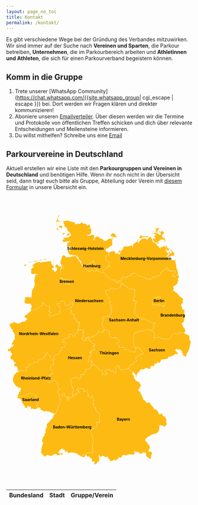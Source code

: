 ```yaml
---
layout: page_no_toc
title: Kontakt
permalink: /kontakt/
---
```


Es gibt verschiedene Wege bei der Gründung des Verbandes mitzuwirken. Wir sind immer auf der Suche nach **Vereinen und Sparten**, die Parkour betreiben, **Unternehmen**, die im Parkourbereich arbeiten und **Athletinnen und Athleten**, die sich für einen Parkourverband begeistern können.

## Komm in die Gruppe

1. Trete unserer [WhatsApp Community](https://chat.whatsapp.com/{{site.whatsapp_group| cgi_escape | escape }}) bei. Dort werden wir Fragen klären und direkter kommunizieren!
2. Aboniere unseren [Emailverteiler](https://newsletter.8bj.de/subscription/form). Über diesen werden wir die Termine und Protokolle von öffentlichen Treffen schicken und dich über relevante Entscheidungen und Meilensteine informieren.
3. Du willst mithelfen? Schreibe uns eine [Email](https://parkour-deutschland.de/about/#möchtest-du-auch-zu-unserem-team-gehören)

## Parkourvereine in Deutschland

Aktuell erstellen wir eine Liste mit den **Parkourgruppen und Vereinen in Deutschland** und benötigen Hilfe. Wenn ihr noch nicht in der Übersicht seid, dann tragt euch bitte als Gruppe, Abteilung oder Verein mit [diesem Formular](https://share.parkour-deutschland.de/apps/forms/s/GPbm9GsgnAfAtXFgRFSmXJ36) in unsere Übersicht ein.

<style>
  svg {
    max-width: 100%;
    height: auto;
  }
  #features path {
    fill: #FDBA12;
    cursor: pointer;
    transition: fill 0.3s;
  }
  #features path:hover {
    fill: #00B8B0;
  }
  .info-box {
    display: none;
    position: absolute;
    background: white;
    color: black;
    padding: 10px;
    border: 1px solid #ccc;
    border-radius: 5px;
  }
  #label_points text {
    font-weight: bold;
    text-anchor: middle;
    dominant-baseline: middle;
    pointer-events: none;
  }
</style>

<div style="display:flex; justify-content: center; padding-bottom:50px;padding-top:50px">
<svg fill="#fdba12" height="700" stroke="#fff" stroke-linecap="round" stroke-linejoin="round" stroke-width=".5" viewbox="160 100 680 800" width="520" xmlns="http://www.w3.org/2000/svg">
 <g id="features">
  <path d="m621 618v-1l-2-1h-2l-3-2h-1v-4l-2-1-1-2v-1h-3l-1-1h1v-1h1l1-1v-1l1-1v-2l-1-1h-1v-1h1v-1l4-4v-1h2l1 1v1h2v-1l2-3h2v1h1l1-1h1v-1l1-1v-2l1-2v-1h6l3-3 1-3h-3v-1l-1-1v-1l1-1-1-1h-2v-1l1-1v-1h2v-1l1-1v-1h-2v-2l5-2h1l1-2h5l1-2 2-2 2-1h1v-1h7v1l3-3v-1l-1-3-2-3-2-1h-1l-2-2-1-2-2-3-1-4-11-3h-8v-1l-1-1v-2l-2-2v-3l-1-1h-1v-1l1-1v-6l-2-2v-5l1-2h1l1-1v-5h-1v-6l-1-1v-2l1-1h1v-2h1v-7l2-1v-1l1-1v-1h1v1h1l3 1v-1l4-1 5-1h1v-3l1-1 6 1h1l7-1v1h1l2-2v-1l2-2 3 1 2 1 1-1 4-3 1-1h2l2 2h1l1 1h1l1 2 1-1h3l1 2h2l2 3 1 1h1l1-1v1h1l1 1v3l2 2v1h1v4l-1 1v7l-1 1h-1v1h1v2l1-1h1l1-1h1l1 2h2l6-3h1l1-1h2l3 1 3 3h1l1 2 1 1 1-1h1l4 2h11l7-1h8l1-2 4-6 1-3v-1l1-1 2-4 1-1 3-2 5-1 6 2 2 1h3l10-5 3-1h3l2 1 3 2h3v1l2 2 5 1 1 1 2 1 3 1 2 1 3 3v11l1 2v1l1 2 2 2 1 2v4l-3 9v5l-1 1v4l-1 1-3 9-4 8-2 3-1 2v2l-1 3-1 1v1h-1l-1 1h-2l-2-1-3-2-1-1h-3v-3l2-3v-3h-1l-4 2-1-1v-1l1-2 1-1v-3l-3-3-2-1h-1v-1l-1-1h-4l-1 1h-3v-1l-1-1-3-1h-2l-2 2-1 4-1 1h1l2 1h2l-1 1v1l2 2 3 1 2 1-1 3-2 2-6-1-2 1h-1l-2 2v1l-9 4-1 1-2 1h-1l-3-1-1 1h-1l-1 1v1h-3l-1 1v4h-1l-2 1v1h-7l-2 1h-9l-3 1-2 1h-1l1 2v2l-2 2v2h-1l-1 2h-1l-2 2-2-1v-1l-1-2h-2v1h-1l-2 2-1 2v1h-3l-1-1h-1l-4 8v1l-2 1-3-1-2 1h-6v7h-1v2h-1l-1 1h-3l-7-4h-2v1h-4l-3 3v1h-1l-1 1-4-1h-5l-3 1-3 3v3h-1l-1 1-2 1h-1v1l-2 3v1h-1v1h-1l-1 1v2l-1 2-1 1v3l1 1v1l-1 1h-1l-1-1-1-3v-2h-1v-1l-1-1v-1l1-1-1-1h-3l-1-1v-3l-2-2h-4z" id="DESN" name="Sachsen" />
  <path d="m607 606h3v1l1 1 2 1v5h1l3 2h2l2 1v1l-1-1 1 2 1 1v3l-1 1-1 2 1 1 3 2 2 2 1 2v1l1 2-1 2v2l1 2 1 1h1l2 2v3l11 6 1 1 3 1 1 1v4l3 2h1v3l-1 2v2h-1v1l-1 2h-1l-1 1v4l-1 2-3 1-1 2v1l5 5 2 1 2 2v1l-1 2h1v2l2 1 1 1v1l1 3v3l2 2h2v3l1 3v2l1 2 1 1 4 2 1 1 3 5 1 2h1l4 1h2l-1-2h1l3 1h1l2 1 3 3v2l1 1 2 3h1l7 9 1 3 1 2 2 1h4l2 1h1l2 3 3 3 1 2v3l1 2 4 4 2 1v-1l1-1v-2h3l1 1 2 1 1 1h1v2l2 4 2 1h1l3 1h1l1 3 4 7 1 2-2 4v1l1 2h1l-1 1v2l1 3v2l-1 2v1l-1 3h-1v1h-3v2l-1 3v-1l-3-1-1-2-1-1h-2l-7-2h-3l-2 1-1 1v3l1 1v2l-1 2v7h-1v2l-2 4-7 6-2 1-10 2-8 3-1 1-3 2-3 3-4 1h-1l-1 1-1 2-1 1-3 2v1l-1 1h-1l-1 1v3l1 2v1l7 7v3l1 1 2 1 3 3 2 6 2 2-4 8-1 1v2l-1 1-1 2 1 1 4 1h1l2-1h1l4 4v6l-2 4v2l-1 2v4l1 1v1l-3 3h-1v-1h-4l-4-3-3-4h-1l-2-1-1-1-1-3 1-2 2-1-1-2-2-1-1-1v-2h-1l-4-1h-3l-2 1h-1l-3 3h-1l-1 1h-4l-3-3v-1l-1-2v-1h-1l-3 1h-1l-5-1-1 1h-2l-1 1v-1l-1-1v-1l1-1v-2h1-2v1l-2 1-1 1v1l2 2v5l-2 3h-1l-17-1-6 1-1 1v2h-1l-4-1h-6l-3-1h-2v1l-2 1-1 1v3l-3 3-4 1-1-1h-4l-3 4 2 2-1 1h-4l-2 1-1 1-1 2-1 1h-3v-3h-4l-4 3-2 1h-8l-1-1v-4l-4-4-3-1-1-1 3-2v-1l-2-1h-2l-3 1h-3l-1-1-10-4h-1l-4 4h-1l-3-1h-1v-1h-1v-2h1v-1l-1-1-2 1h-1v1l1 1v7h1v1l1 1v4l-3 6h-1l-1 1h-1v1l-2 3-1 2-2 1-3 2-1 1h-5l-1 1-1-1h1v-1l1-1h1v-2l1-4v-2l-1-1-3 1-1 1h-1l-1-1-1 1h-1l-1-1v-3l-1-1 2-1v-1l-1-2-3-5-1 1h-2v-1l-1-2-2-2v-1h-4l-2-1-1 1h-1l-2-1v-3l-2-2-1 1h-1l-2 2v2l-3 3h-5l-4-2 3-4 1-2h3v-1l1-1h1l2 1 4-2 6-6h2l4 2h2l1-1h1l4-2 2 2v1l1 1v-3h3l1-1v-1l-1-1v-7h-2v-1l-1-1v-2h2l1-1h1l-2-3v-2h-2v-1h1v-2l1-1v-4l-1-1v-1l-1-1v-1l1-1 3-6v-8l-2-4-3-14-1-4-2-4-2-3h-1v-1l4-6v-2l1-1v-1h3l2-2h1v2l1 1 7-5 1-1v-1h4v-2l1-2v-2l-1-1v-2h1v-2h-1v-1l-1-1h-1v-1h-1v-3l1-1v-1l1-1v1h1v1h3v2l1 1 4-4v-1h1v4h1l3-3-1-3-1-1-2-1v-7h1v-2l1-1h-1v-8l1-1v-3h-1v-1l-6-6v-2l-1-1h-1l-2-1h-1l-1-1h-1v-2l-1-1v-2h-2v-1h1l1-1v-4l-1-1h-2l-1-1-1-2h-1l-2-2 1-1-1-1v-3l-2-2v-1h1v1h2v-2l-1-1v-3h-1v-1l-1-1v-4l1-1h3l-3-5v-1l-2-1 1-1 1-2-1-2v-3h-2v-1l1-1h-1v-1h-1l-2 2h1v2l-3 3h-7v-8l-1-1v-2h-1l-2 2v1h-1v1h-1l-1-1h1l1-1v-3l1-1v-3l-3-3v-5l-3-3h-1l-3 3v1h-1v-1l-1-1v-2h-1v1h-1v2l-1 1h-1l-1-1h-1v-1l1-1v-4h1v-1h-1v-1l1-1v-1h-1l-1 1h-2l-2-1h-2l-4-1-1-1-6 2h-5l-1 1v3h1-1v2h1l2 1h1v3h1v-1l1-1v-1l2 1-1 5 1 1v1l-1 1h-1l-1-1-2 1h-3l-1 1h-1v3h-1v2l-1 1h-6l-4 1-2-2-1-2h-1v-1h1v-1h1v-1h1v-2l-1-3v-1h2v-1h1v-3l1-2v-1h-1l-1-1v-1l1-1v-3h-1v1h-1v-1h-1v-5h-1v2h-1v-2l-2-4-1-3v-9l2 1v-1l-1-1v-3l-1-3h-3l-1-1h1v-1h2v-4h1v-1h2l4-2h1l2 2v1h1l2-2v-2h1l2-1h5v1h1l1-1v1l3 1h1v1l1 1v1l1 1h3l4-2h1v-1l-1-2v-1l2-2v-1h-2v-1h-1l1-1v-6l1 1h1v-1h1v1h1v1l1-1h1v1h2l1-1h3v-1h-1v-2l1-1v-1h1l1-1h1l2-2h1v-4l-1-1 2-6 1-2h2l2 2h2l4-2 5-2 1-2 1-1 2-4v-1h1v-2l5-5v2h6v1h1v1l1 1v1l6 2 2 2v2l2 2v1l2 1v3h4v1l3 3v1h3l1-1 1 3h1l1 1v2l1 1v3h-1v1l1 1v3l1 1h5l2 2h1v-4l1-1h1v1h1l2-1h1l1 1h2v-3h-1v-1h-2v-2h-3l-2-2h-1v-1h-1v-4h1v-1h1l1 1 1-1 1-2 1-1 1 1h1l1-1h3v-1 1h1v1h1l2-1h1l2 4h1v1-1l1-1h2v1h1v1h1l1-1h2v-1h1l1 1h1l1 1v3l-1 1v1l4 3 1-1 1 1h3v-6l1-1v-5h-1v-9h-1v-2l2-1h2l1-1v-1l1-1h1v-1h5l2 2v1l-1 1-1 4h1v1l1 1h1v1l1-1 1 1v3h1v1h1l1 1h3v-1l1-1h1l2 1 9-2h1v-1h3v1h1l1 1v1h1v-1h2l1-1 2-1z" id="DEBY" name="Bayern" />
  <path d="m204 617h2l1-1h1v-1h-1l-2-4v-1h2v1l1 1h1v1l1 1v1-1h2l3-2v-1h4v-1h1v1h1l1 1v1h2v-1h1l1 1h1l1 1h1l4-1h2v-2h-1v-2l-1-1v-4h-2v-1h1v-3l1-1 3-1 1 1v1h1v1h2l1-1v-7h2l2-2v-1h1l1-1h2l4-3h4l1-1v-1l2 1h1l1-2h1l1-2h2v1l4 1h1l3-1 1-1 2-1v-7h1l1-1 3 1 9-3v-1h1l1 1v-1h1v-1l1-1 3-1 1-2v1h1v-3l-1-1 2-2h1l1-2 2 1 1-1v-1l-1-1v-2l-1-3 3-3h1l4 1v1l-1 1v3h1l2 1 4 4h2l1 1v6l1 1 3 4 1 3v1l1 1 2-1h1l2 1v3h-1v2l1 2 1 1v3h1v2l-2 3v1l-1 1h-2l-2-2h-2v1l-3 3v5l1 1h1v1h-1l-1 1v2l-1 1v1l-1 1h1l3 1v1h1l1 1v1l2 3v1l1 1h1v1l1 3v2l-2 1-3-1-1 1v2h1l-1 1v1l-1 1h-1v-1h-1v-1 1h-1l-2 1-2 2h-1v1l-1 2v2l1 1h1v4h-1l-1-1h-3l-1 1v3h-1l-1 1-3 2v1h1l5 5v1l1 2h3l4-1 6-4 9-3h3l1 1 8 9 1 4-1 4 1 1 1 3 1 1v1l1 1v1l1 3 1 1v2h2l1-1 1 1v1l-3 3-4 2-1 2v3l1 3 2 3 1 4-1 3 2 2 1 5 1 2v1h-1v1l1 1h2l1 1v1l-1 1v2l1 1v2l-3 6 2 1-1 2-6 6v1l-1 2-1 10-1 1-5 11-1 3-3 2-2 1-1-1-7-1-12-6h-5l-6-2h-1l-2 1-1 1-2-1h-2l-1 1h-1v-1h-1l-1-2-2-1-3-1-2-1-1-1-1-3-1-1 1-1-2-2h-3l-1-1h-4l-4-4v-2l-1-1v-1l1-1h2v-1l1-1v-3h1v-2l3-3v-1h-1v-1h1v-2h-1l-2-1h-4v-2l-3-3-1-2 4-4h1v-3h-1v-3l-1-2-1-1v-2l-1 1h-1l-2 1-1-1-3-2-1-2h-6l-5-3-1 1h-1l-1-1h-1l-6 4-11 5h-3l-4 2h-9l-9 1h-1v-5l1-1 1-2 2-2v-2h1v-2h-1v-1l1-1 4-3 1-1v-1h1l-1-1v-3h1v-6l-3-1h-4l-2-1-2-2h-1v-1h-1v1h-1l-1-1v-1l-2-2-2-1-1-1-4-8-1 2v-1l-1-3-2-2v-5l-1-1v-1l1-1h-1v-3l1-2v-1l1-1v-2h-1v-2h1v-1h2l1-1v-2l-2-2 1-1 2-1v-1l2-1 3-1 1-1v-2l1-1v-1l1-1h1l1 1h1l2-1 1-1z" id="DERP" name="Rheinland-Pfalz" />
  <path d="m202 707h1l9-1h9l4-2h3l11-5 6-4h1l1 1h1l1-1 5 3h6l1 2 3 2 1 1 2-1h1v-1h1v2l1 1 1 2v3h1v3h-1l-4 4 1 2 3 3v2h4l2 1 1 1-1 1v1h1v1l-1 1v1h-1l-1 1v2h-1v2l-1 1v1l-1 1h-1l-1 1v1l1 1v2l2 3 2 1h1l-1 1v1l-1 1v1h-3v1l-1 2h-1l-2-1h-7l-2-1-2-2h-1v2l-3 2-1-2-1-3v-4h-2l-4-2h-3l-3-1h-1v4l1 2-2 1h-1l-2-1h-5v-6h-1l-1 1v-2h-1v-3h-2v-3l-5-4-1-2v-2h1l1-1-5-5v-3l-1-1-7-3h-2l-1 1h-1v-1l-1-3 1-4z" id="DESL" name="Saarland" />
  <path d="m534 184v4l1 1 3 1-1 1h-3v-1h-1v-1l-2 2-4 3-1 1h-2v1l-1 1v3l1 1v6l-1 3v1h4v1h1v1l3 3h2l2 1h1l1 1v3l1 1v3h-1v2l1 4v1h-1v1h1-1v2h-1l-1-1v-2h-1l-3 1h-1v-1h-1v4l-1 1v2l-1 1-3 2-1 1h-2l-1 1h-1v2h-3l-2 2v6l-1 2-1 1-2 1-3-1-11-7-2-1h-2v-3h-1v1l-3-3v-1l-2-1-2-3-1-1h-1v-1h-1v-5l1-1h1l1-1v-6l-1-1v-2l-3-2v-2l2-2v-2h-1l-2 2-4-1h-1v1l-1 4-1 1-1-1h-1l-2 2v1l-1 1h-4l-7 6-1 1v-1h-1v-3h-1v-1h-2v2h-1v3l-1 2h-3l-3-1-5-4-3-3-1-3v-6l-1-1-3-2h-1l-2-2-2-3-1-4v-3l-3-1-4-4-6-2h-9l-3-2h-2l-1 2-2-1-3-2-2-3-6-12 3-1 1-1 2 1 3 2h3l1-2v-2l1-3v-2l-1-1-2-1-1-2 1-1v-1h-5l-2 1-1 2h-1l-3-6v-4l2-4-1-2 1-1 3-1h2v-1l2-1 1-2v-2h-1l-3 3h-2 1v-1h-2l-4 1h-6l-2 3h-1l-2-1-4-4v-4l1-1 2-1h4v-1h-1l-2-2-1 2-1-2v-1l2-2h1l6-1h8l2-1 1-1 6-4 2-1v-5l-2-3-7-7v-2h-4l-1 1v-1l2-2-2-7-1-2-2-1-4-3-3-2v-1l1-2-1-2-1-3-1-2-1-3v-3l1-4 3 1h3l5-2h1l6 1 6 2 15 4 2 1v3l2 2h6l1-1h1l1-1h1l2 1h3l4-2 2-2 2-1v-1l1-1 1 4 3 2h5l3 1 1 1 4 2v2l1 2 2-1 3-1v-3h2l4 4 1 4v1l1 1 1 2h-3l-2 1-1 1v1h3l2-1 1 2 1-1h1v1l-1 2 1 2v2l-1 5v4l-1 2-3 3-3 2-4 1h-3v1l4 2 17-4h2l4 4-2 1v2l1 1v4l-1 1-1 2h-2 1v1l-1 1 1 1v2l-1 1 2-1 1-1 2-4 1-4v-1l1-1h3l2-2v-1h4l2 1 4 4 12 5 6 6 3 1 4-1 2-1 4-4 3-2 2-1 6-1v1h-3l1 1 2-1 1 2 6-4 2 1-3 3-1 2v-1h-1l1 2v5l1 2-1 2v2l1 3v3l-1 1h-1v2l-9 5-3 4-1 1-3 1h-1l-1-1h-1v1h-1l-2 4-1 1v1l2 4 1 1 2 1h4v3l1 1h1zm-141-70h-1v2l-1 1-1 2-1 1-2 1h-5v-2l1-1-1-1 2-3 2-1h3l4 1zm167 6 4 8-9-2-2 1h1v1h-5l-1-1 1-3-1-1h-3l-1 1h-1v-2l-1 1-1-2 3-5 2-3 4-1 6 3 3 3 1 2zM347 93l3 6 2 1-1 1-3 1-2-2-2-4 2-4 1-1 2-1v1h-1l-1 1v1zm12-8h4l3 3v1l-1 1-1 2v1l-1 1-2-1h-1v-1l-2 1-3-1-4-2 2-3 1-1 2-1h3zm-10-25-1 5 3 2 3 1 16-1-2 2-9-1-1 1-2 1-1 1h-6v-2h-2l-2 2h-1v15h-1V68l1-3 6-16 3-3 3 1-4 1h-1 2l1 2-1 2-3 1-1 2-1 3 1 2zm20 52 4-2v4l-2 3-2 1h-2v-1l-1-2v-2l2-1h1zm-54 45-1-1v-1h1v2zm1-2h1l1 1h-2v-1z" id="DESH" name="Schleswig-Holstein" />
  <path d="m492 249h2l2 1 11 7 3 1 2-1 5-1 3 1 2 2v5l1 1h2l1 1 1 2 2 2 7 4 8 8 2 1 1 1h1l2-2h1l1-1h1v1l1 1 1 2h1l1-1v-1l2 2h1v1l2 4 4 4h3l2-2h4l2 3h3l3 2-1 4h-4v2l-1 3v1l1 1v1h-3l-4 4-3 1-4 2h-3l-1 1h-1v-1h-1v-1h-1v-1h-9l-1-1h-2l-2-1-1 1h-1v3h-1l-3 3-2 1h-6l-3 1h-2l-1 1h1v1h-1v5l1 1 1 2 1 1v3l1 1h1l2 2 5 10h1v1l2-2v1h1v2l-1 1h-1v5l1 1v1h1l2 3v2l-2-1h-1v1h-1v4l5 7h1l3 3v3h-4v1h-1v2h2v4h-1v1l1 1v1h1v1h2l-1 1 1 1v-1h1v3l-1 1h-1l-1 1h-1l-1 2 1 1v1h2v3l-1 1v1l-2 2h-2l-2 1h-1v2l2 1v2h-1v1h-6l-2 1h-14v2l-2 2h-1v1h-1l-2-1v2l1 1v1l2 1v1h1v1l1-1v1l-1 1h-1v3l2 2v3h-1v1h-1v1h-1v1h-1v1h-1v6l1 1v2h1v1h1l1 1v1l1 1v2h1v1l1 1v4l2 3-4 2-1 2v1l2 2v2h-1l-1-1h-1l-4 2h-3l-3-2-4-2h-4v1h1v2h-1v3h-1l-1 1v1h-1l-2 1v2l-1 1-3 2h-2v-1h-2l-1 1v2l-1 1h-1v1h-4l-2 2-2-2v1h-1l-2 2-4 3-2-2h-1v-2h-1v1h-2v2l1 1v1h-2v-1l-1-1v-1h-1l-1-1h-1v1l1 1h-1l-2 1-1 1-3 1v2h1l1 2h2v-1h1v2h-1 1v1h-1v1l-2 2h-2l-2-3h-2l-5-3h-1l-3-3 2 1h1v-1l-1-1v-1l2-2v1h1v-1h3v-1l-1-3 1-1-1-1v-1h1v-1h-1v-1l-1-1-1-3v-1h1v-4h1v1h1l-1-2 1-1 2 1v1l1-1v-1l-1-1-1-2v-1l-2-1v-2h-1l-1 1h-2l-1-1v-1h-1l-2 2h-1v-1h-1v-2l-1-1h-1l-1 2-1-1-3 1h-2v-3h1v-1h1l-1-1v-1h1v-6h1v-1l2-2 1-2v-5h1v-1h-2v-1l2-2v-1h-1l-1 1h-6l-1 1h-1l1-3v-3h-1v-1l-2-1h-3v-1h1v-1l1-3v-1l-3-1h-1v1h-2l-1-1h-1v-2h1v-1l1-1v-1l-2-4 1-2v-1l-1-2h-2l-1-1v-1l1-1v-1h-1l-5-1-2 1-1-1-1 1h-1v-1l1-1v-1l-1-1v-1l-1-2h5v-2h-1v-2h1l1-1v-1h-2l-2-1-1-1h-1v-4l1-3v-2l1-1h4l1-1 1-3 3-4-2-4v-1l2-2v-1h-1l-2-2v-1h-1l-4 3-2 2-1 2-1 3v1h-1l-5 1-2 1h-10l-1-1v-9l-2-4-1-1h-1l-1-1h-1l-3 2h-7v1h-1v1h-1v1l-1 3v1h-1l-1 1h-7l-2-1 2 5v1h1l4 3 2 1 1 1v1l2 4v14l2 1h1v1l-1 1v1h-1v1h-1l-3 2v1l-1 2h-1v1l-9-3-3 2-1 1v1l-1 1-2 1-5 2-2-1h-3l-4 4h-1l-4-2-1-2v-1l-1-1v-1l1-1 2-1h1l2-1h2v-2l1-1v-2h1v-1h-1l-1-1h-4v-1h-1v-1h-2v-1l2-2v-1l-1-1v-1l2-2v-3h-1v-2h3v-1l-1-1-1-3-3-3-5 2h-1v-1l-1-1-5-3-2-1-1-5v-1h-1l-5-2h-1v1l-1 4v1h1v1l-1 1v2l-1 1v1h-1v1l-1-1h-2v1l-4 3-4 4h-1l-1 1h-1l-1 1-4 2-3 1-10 1h-1l-1 1-3 1h-2l-1-3v-2l1-2 1-3 1-5-1-3-5-7-1 1v1h-6l-4-1-6-1-3-3v-4l-2-4h2l4-2-3-2v-5l2-2 3-1h7l3 1h5l3 1 1-3 1-4v-13l1-4 1-2v-1l6-10 2-4v-4l1-4-1-9v-1l-1-1v-3l1-2 1-3v-7l2-2v-1l1-2-1-1 2-3h4l3 2h1l-2-2-3-2h-16l-3-1-1-4v-11l2-4v-2l1-1h1l3 1v-1h1l1-2v-1l-1-1-2-1-1-1v-2l7-7 3-2 6-3 11-1 1 1v1h2l11-2 22-3 6 1v1l-1 4 2 4 3 4 3 2v1l-1 1 1 1h2l1 1-1 3v1l-2 1-1 1h-3l-1 1 1 4 2 2h3l3 3v1l1 1h4l1-1 2-3 2-8-2-3-3 1h-2v-2l1-2v-4l1-2 1-1h1l3-1 2 1 1 2 4 4 7 1 3 2-4 4-1 3v13l1 2v-3l-1-7 1-4 1-3 1-1 2-1 1 2h1l1 1 2-1 1-2v-5l-1-1v-2l-1-1h1v-2h-5l-3-1-1-1v-3l-1-3v-6l3-6 2-8 1-3 1-2 2-1 1-1h4l2 2 3 2 2 2 6 1h3l5-1h3l2-2 6-1h5l2-1 1 1h4l1 3 8 12 2 4 3 1 1 2 1 3 5 8 1 1h1l2 1h1l4 3 5 1v5l1 1v1h1v1l1 1v2h1v1l3 2 2-2h1v4h1l2-1 2 1h3l1-1v-2h1l3-1 2 2h2l1 1v1l1 1 2 1 4-1 1-2 1-1h4zm-128 27h-1l-2-1-1-1-2 1 1 1 1 2 3 1 1 1h3l1 3 1 2v1l1 2 3 3v1h1v4h4v-1h1l3 3h3v-2l4 3h1l3-3v-2l1-1v-2h1l-3-3v-1l1-1v-1l-1-2-1-1h-1v1l-1 1v1h-1l-3-1-2-2h-1v-1h-3l-1-1h-1v-1h-5l-5-2-2-1h-1zm-129-48h-2l-2 2h-2v1h2v1l1 1h-1l-1-1h-4l-1-2v-2l6-2h3l1 2zm5-8 3-2 10-1 3 1-16 2zm19-5 3-2h13v1h-1l-3 1-9 1-3-1zm17-2 1-1h3l1 1v1h-1l-3-1h-1zm55 1 1-2h3l2 1h-2l-2 2v-1h-1l-1 1v-1zm-44-5h7l1 1h-6l-2 1v2h-2l-1-1v-3h3zm11 0 1-3h10v1h-1l-4 2h-2l-2-1-1 1h-1zm15-2-1-1v-1h5l2 1h-1l-3-1-2 1v1z" id="DENI" name="Niedersachsen" />
  <path d="m332 575-2-1h-1l-2 1h-1v-2l-1-3-3-4-1-1v-6l-1-1h-3v-1l-3-2v-1h-2l-1-1v-3l1-1v-1l-4-1h-1l-3 3 1 3v2l1 1v1l-1 1-2-1-1 2h-1l-2 2 1 1v3h-1v-1 1l-1 1-3 1-1 1v1h-1v1l-1-1h-1v1l-9 3h-4l-1 1v6l-2 2h-1l-3 1h-5v-1l-1-1h-1l-1 2h-1l-1 2h-1l-2-1v1l-2 2-1-1h-2l-4 3-2 1h-2v1l-2 2-2 1v6l-1 1h-2v-1h-1v-1l-1-1-3 1-1 1v3h-1v1h2v5h1v2h1v2h-2l-4 2-2-2h-1l-1-1-2 2h-1v-2l-1-1h-1l-1-1v1h-4v1l-3 2-2 1v-1l-2-2h-1v-2h-2v1l2 4h1l-1 1-2 1h-1v-1l-3-4v-3l1-3v-2h-1v-1l-1-2v-2h1-1l-3-1-2-1-3 1h-1l-1-2v-1l-1-1v-1l-1-2 4-4 2-1v-1l1-1v-1h-5l-2-1-1-1 1-1-4-7-2-1h-1l-3 1-1-1v-3h-1v-3l-1-1v-1l-1-1h1l1-1 1-2v-3h3l1-1v-6l-4-2v-1l-1-1v-2l1-1v-1h-3l-2-1h-1l-1 1-2 1h-1v-3l-1-3v-3l2-1h1l2 2h1l1-1 1-3 1-1 7-5 4-2 1-2-1-1 1-2h1l-2-1-3 3-2-1-1-2 1-3v-2l3-3 3-7 1-1 2-1 1-1v-4l1-1-1-2v-4l1-3-1-2v-4l-3-3-5-7v-3l1-2-5-3-2-2 1-3-2-2h-3l-1-1v-1h1l1-2v-2l-1-2-2-1 1-2h1l3-1 1-1 2-1h1l3-1 2 1h3l-5-5 3-1 2 1 3 2 2 1 2-1 3 3h2l1 1 1 2 2-1 1-1-1-3 5 2h1l2-1 3-3 7-2h7l2-2 1-2 2-3h1l1-1v-2l-3-3-6-3-1-1v-3h2l1-1 2-4h2l4-1 1-1 2-3 1-1 3-2 2-1 1-3 1-1 3-2h1l-1-1h2l3-1 1-1h1v-1h10l3-1 4-2 2-2h2l5-5 3-2v-1h4v-1l1-1v-2h1v-2h-1v-1l1-4v-1h1l5 2h1v1l1 4v1l2 1 5 3 1 1h1l5-1h1l1 1v1l1 1 1 3 1 1v1h-3v2h1v3l-2 2v1l1 1v1h-1l-1 2v1h3v2h4l1 1h1l-1 1v2l-1 1v2h-2l-1 1h-2l-2 1v1l-1 1 1 1v1l1 2h1l2 1 1 1h1l4-4h3l2 1 6-2 2-2v-1l1-1 3-2 9 2h1l1-2v-1l3-2 3-3v-1l-1-1-2-1v-14l-1-2v-1l-1-1v-1l-3-2-4-2-1-1-2-5 2 1h7l2-1v-1l1-3v-1h1v-1h1l1-1h6l3-2h1l1 1h1l1 1 2 3v10l1 1h10l2-1h1l4-1h1v-1l1-3 1-2 2-2 4-3h1v1l1 1h1v1h1v1l-2 2v1l2 4-3 4-1 3h-1l-1 1h-3v1h-1v2l-1 3v4h2l2 2h3-1l-1 2h-1v2h1v2h-5l1 1 1 2v2l-1 1v1h1v-1h4l5 1h1v2h-1v1h1l2 1 1 2v1l-1 1v1l2 4v2h-1l-1 1v2h1l2 1h1v-1h1l3 1v1l-1 3v1l-1 1h3l2 1h1v4l-1 3h1l2-1h6v-1h1v2h-1l-1 1v1h2v1h-1v5l-1 2-2 2v1h-1v6h-1l1 1v1h-1v1l-1 1v1l1 1h1l3-1-1 2v1l-6 1v2h1v3h-1v2l-2 2v1l-3 3h-1l-2 1v1h-1v4l-1-1-3 3h-1l-3-1-1-1h-1v-1l1-1-1-2-1-1h-1l-2-1-1-1-1 1-3 1-4 2v2l1 1v4h2l1 1-1 1v1h-3l-1 1-2 1h-2l-1-1h-2l-1 1h-4l-1 1-2 1-2 2v1l-3 2-1 2-1 1v2h-1v1h1v1h1v2h2l1-1v-1h3l2-1v-1h1v2l1 1v2l1 2v5l-4 4v1l1 1v2l-2 1h-1v1h-1l-2-1h-7l-1 1 1 1v1h1v1h-1v2l1 1v2l-2 2v2h-1l-1 1-1 2v2l-1 2v1h-2l-3 3v1l-2 2h-3l-1-1v-1h-2l-6 6-1 2-3 3h-1v1h1v1l2 2v5h-2v1l-1 1z" id="DENW" name="Nordrhein-Westfalen" />
  <path d="m403 701 1 1 4-1h6l1-1v-1l1-1v-3h1l1-1h3l2-1 1 1h1l1-1v-7l-1-1h-1v2h-1v1h-1v-3h-1l-2-1h-1v-2h1-1v-3h1l1-1h4l3-1h4l4 1 1 1 1-1 2 1h2l1-1h1v2h-1v1h1v1h-1v4l-1 1v1h1l1 1h1l1-1v-2h1v-1h1v2l1 1v1h1v-1l3-3h1l3 3v5l3 3v1h1v1h-1v1l-1 1v3l-1 1h-1l1 1h1l1-1v-1h1v-1l1-1h1v2l1 1v5l1 2v1h6l3-3v-2h-1l2-2h1l1 1-1 1v1h2v1h1l-1 1v1l1 2-1 2v1h-1l1 1h1l1 1 2 5h-3l-1 1v4l1 1v1h1v3l1 1v2h-2v-1h-1v1l2 2v3l1 1v1h-1l2 2h1l1 2 1 1v1-1h2l1 1v1h1l-1 2v2h-2v1h2v2l1 1v2l1 1h3l1 1h1v1h1v2l6 6v1h1v4h-1v8h1v1l-1 1v1h-1v7l2 1h1v2l1 2-4 4v-4h1-1v-1l-1 1-3 4h-1l-1-1v-2h-3l-1-1h-1v1l-1 1v3h1v1h1v1h1v1h1v2h-1v2l1 1v2l-1 2v2h-4v1l-1 1-7 5-1-1v-2h-1l-2 2h-3v1l-1 1v2l-4 6v1h1l2 3 2 4 1 4 3 14 2 4v8l-3 6-1 1v1l1 1v1l1 1v4l-1 1v2h-1v1h2v2l2 3h-1l-1 1h-2v2l1 1v1h2v7l1 1v1l-1 1h-3v3l-1-1v-1l-2-2-4 2h-1l-1 1h-2l-4-2h-2l-6 6-4 2-2-1h-1l-1 1v1h-3l-1 2-3 4h-1l-20-12-3-1h-2l-1-1h-4l-9-1h-1l-1 1-6 2-1-1-3-2-1-1 2-1-2-1-3-2h-2v3h-3l-1-1v-1l-1-1 2-2v-1l-1-1h-2l-1-1v-1l-2-2v1l-1 3h-1l-1-2v-2l-1-1h-2l-1 1v2h-1l-4 1h-1l-1 2v1l-1 2-2 2h-1v4h1v1l4 2h1l2-2h1l4-1 1 1h2l-1 3v-1h-1l-1 1h1v3l-1 1h-1l-3-3h-2l-2 1-1 2v1h-7l-3-1-1-1v-1l-1-1h-8v1l-1 1h-1l-2 1-1 1v1h-1v1h-13v-1l-1-1v-1h-6l-1 2-1 1-2 1-3 1h-4l-1-1-3-1h2v-1l1-2h-1l-4 1v-1l1-1-1-1v-1h-1l-2-4-1-1h-1v-5l2-2v-2l-1-4v-1l1-4 1-1v-5h1v-1l1-1v-4l3-3-1-4-3-5v-5l1-2v-1l1-1v-2l1-1v-2l5-6v-2l1-2v-2l1-2 2-2 1-2v-3l-1-1v-3l1-3v-1l1-1v-2l1-2v-1l1-1 2-1v-1l-1-2v-8l4-4v-1h2l1-1 2-3h1l1-1v-1l1-1v-3l1-1h3v-2h1v-1h1l2-2h1l1-1 3-10 2-4 2-2h2l2-3 2-2 5-11 1-2 1-10v-2l1-1h1l5-6 1-2h-2v-1l3-6v-1l-1-2v-1l1-2-1-2h-2l-1-1v-1h1v-1l-1-2-2-5-1-2 1-3 2-1h2l7 7 1-1h1l1-1v-2l-1-3v-3l5-1h1v1l1 1v2h-1l2 4v1h1l2 1 1 1h3l1 1v1l1 1h1l3-1v3l-1 1-1-1h-1l-1 1v5h-1v1h-1v1l1 1h3l1-2 1-1 1-2 1 1 2-1v-3h-1v-1l2-2v-1h5v1h1v-1l2-1h3v1h1v-2l-1-1v-1h-1v-1l-1-1v-1l1 1h1v-2z" id="DEBW" name="Baden-Württemberg" />
  <path d="m811 476h-3l-3-2-2-1h-3l-3 1-10 5h-3l-2-1-6-2-5 1-3 2-1 1-2 4-1 1v1l-1 3-4 6-1 2h-8l-7 1h-11l-4-2h-1l-1 1-1-1-1-2h-1l-3-3-3-1h-2l-1 1h-1l-6 3h-2l-1-2h-1l-1 1h-1v1h-1v-2h-1v-1h1l1-1v-7l1-1v-4h-1v-1l-2-2v-3l-1-1h-1v-1l-1 1h-1l-1-1-2-3h-1l2-3 5-4 2-2v-3l-1-1-1-2v-5h1l2-4 3-3v-1l-1-1h-3l-1 2h-1v-1h-8l-4-3v-1l-2-2h-1l-1-1h-4l-1-2v-1h-1l-3-1h-1l-7-4-2-2h-1v1h-1v1h-1l-2 2-3-1-1-1-4-2-1-2-1-1h-1v1l-1 1h-1v-1h-1l-3-3v-1l-1-1-4-6-3-3h-1v-2l-3-3-1-2 1-1v-1l1-3 2-2-1-1v-1h-1v-1h-1v-4l1-1v-2l1-1v-6l1-1v-1l1-1v-2h-1v-1l1-1v-1l1-1 1-2v-4h-2v1-1h-1l-1-2-1-1h-1v2h-1v1h-1l-1 1-1-1v-3h1v-1h-3l2-3v-5l1-1v-1h2l2-2v-3l1-1v-1h-1v-1h-1v-2l-1-1v-2l1-1v-2h-1v-2l3-2v-2l-1-4-1-1v-1h-1l-1-1h-1l-2 1h-2v-2l-1-1-5 1h-5l-2-1-1-1h-2l-4-3v-1l1-1v-2h-3l-1-1-2-3h-1l-2 1h-2l-1-1v-3h-4l-1-1h1v-3l-4 1-3-2h-3l-2-3h-4l-2 2h-3l-4-4-1-2 2-1 1 1h3l1 1h2v-3l1-1h3l4 2h2l1-1 1-2-1-1v-3h-1v-3l3-3 2-1 4-1 2-1 3 3 1 2 2-1 1-1h4v-1l-1-1v-1h3l2-2 2-1h3l1-1 2-1h1l1-2v-2l2-1 1-2 1-1h2l1-1 1 2h1l2-2h2v1l1 1v1h1l5 2 2 1h1l2 2v1h1v1l2 1 1 1h1v1l3-1h2l8 2h1l2 2 3 1h2l1 1v3h1v1h1l3-1h2l1 1h7v-1h1v2h-1v1l2 1h2l2-2v-1l1-1 2-1 3-3v-2h2v-1h1v-1l4 4h2v-3l1-2v-1h1l1-1h4l2 1 1 1h2l4-4h1l2-2 2-6 1-2v-1l1-1 2-1h2l2-2 1-2 5-4h5l2-1-1-2-1-3v-2h1l2 3 3 1v3l2 4 1 1 1 2h9l2 1h2l1-2 2-1 3 2h4l1 3-1 2-1 3-2 4-7 4v3h3l3 1h6v-2l2-1 2-3 5-3 1 3v4l3 3-2 4v1h-1l-1 1v2l-1 2 1 1v4l-2 7v1l-1 2-2 2-5 4-4 2-4 3v1l1 1 1 4v4l-3 3 1 2 1 1h3l2 1 2 3 2 1 8 6 1 1 2 5 1 1h1l3 3 4 2 4 5h1l2 2-2 4-1 3 2 1v2l-1 2-2 3-4 4 1 4 1 5 2 4-1 2 2 2 2 1 3 1 2 1 1 2v2l-2 2v1l1 1v2l-1 2v3l1 2 4 4-2 2v4l-2 2v2l-1 7v2l-1 2-6 6-1 2v3l4 4v3l1 3 5 5 1 2 1 3v3l-1 2-1 3-1 2v1zm-78-112-1-1v-1l2-4v-1h-3v-1h-1l-2-1-4-6h-1v-2l1-1v-1h-1l-1-1v-1h-1l-2 1v1h-1l-1-1-2 2v1h-6v-4h-1l-1 1v1l-2 2h-2l-1 2v2h1v1h-1l-3-2h-1v1h-1v1h1v2l-1 2v3l1 2v1l-2 2v1h-1v5h-1v2h-1l2 2h1l2 1v-1h1l3-2h1l2 2 1-1h2v-1l1 1v1h1l1-1h1l1 1v1h1v1h4v-3l2-1h1v2h4l3 1h1l2 1h2v1l1 2v2l1-2h1l2-1v-5h1l1-1v-1h1v-2l1-1-1-1h-1l-2-1-3-3-3 1z" id="DEBB" name="Brandenburg" />
  <path d="m512 257 1-1 1-2v-6l2-2h3v-2h1l1-1h2v-1l4-2 1-1v-2l1-1v-2l-1-1 1-1 1 1h1l3-1h1v2l1 1h1v-2h1-1v-1h1v-1l-1-4v-2l1-1v-2l-1-1v-3l-1-1h-1l-2-1h-2l-3-3v-1h-1v-1h-3l-1-1 1-3v-6l-1-1v-3l1-1v-1h2l5-5 2-1 1 1v1h3l1-1-3-1h-1v-5h1l3-3h2l1-1 4-2 9-1 1 1v2l1 1h2l1 1v4l1 1h2l3-3h1l1 2v1h3l3 4h1v-1l1-2 1-3v-3h1v-3l2-3v-1l2 1 2-2 1-3 1-1h1l1-1v-2h-1v-1h1v-1l2-3 2-2h3l6 1 18-4 2-2 1 4-1 3 1 3 1 2v-1l-1-4v-1l1-1 2-1v-2h-2l-1 1 1-1 2-4 2-1 2-3 1-1 6-3 3-2 1-2 2-5 5-6v-1l3-6 1-3 1-1 2-1v1h-1l2 3 3 1h17l2 1 2-1 2 1 1 1-2 2h-9l-4-2h-2l-1 2h-4l-1 2v-1h-1l-1 1v1h2-1v1l-1-1-2 1h-1l-1 2-1-2h-1l-3-1-2 2-1 2 1 2h-2v-1l-1 1 1 2-1 1v1l-2 1 1 1v2l1 1-1 1 3 2h2l1-1-1 1-2-2v-2l3-3h1l1-1v-2l1-1 5-2-1-1h-1v-1l2-1 1 1v-1l1 1h2l4-3v-1l1-1h2v1h-1l-1 1v3l1-2v-2l1 2 1 1 1-1 1 1h1l1-1v-1 1l1 1v1l2 2h2l1-1h1v-1l2-4 2-1 3-2 2-1h2l-1 1v2l2 2 3 2 1 1-2 2 3 6v3l1 1h3v1h-1l-1 1 3-1 3 2 3 1 2 1 2 5 2 2-2 2h2l3-2 1 1v1l-1 1 1 1v-1h1l1 1 1 3 1 2 2 2h2v-1h-1l-1-2v-1l9-2 2-1 4-3h2v1h-1v1l2 1 6 5v1l-2 4-1 3-2 1h1l2 3 1 1v1l2 1h1v2h1v2h2v1h2v2l-1 1v1l-6 4v3l2 1h1l1 1v1l1 2 1 1h1l6 4 2 1 1 1v1l2-1 1 1 2 1h8l1-2h2l1 1v3l-4 2 1 1h3v6l1 2 1 5v8l1 3 2 3v2l2 3 1 6 1 7-5 3-2 3-2 1v2h-6l-3-1h-3v-3l6-4 3-4 1-3v-5l-1-1-3 1-3-2-2 1-1 2-2-1h-2l-4-1-5 1-2-4-2-3v-3l-3-1-2-3h-1v2l1 3 1 2-2 1h-6l-4 4-1 2-2 2h-3l-2 2v1l-1 2-2 6-2 2h-1l-4 3-1 1h-1l-2-1-1-1h-5l-1 1v1l-1 1v4h-2l-1-1h-1v-1l-1-1v-1h-1l-2 2h-1v2l-1 1h-1l-4 4v1l-4 2-2-1v-1l1-1v-1h-2v1h-6l-1-1h-2l-3 1h-1v-1h-1v-3l-1-1h-2l-3-1-2-2h-1l-8-2h-2l-3 1v-1h-1l-1-1-2-1v-1h-1v-1l-2-2h-1l-3-1-4-2h-1v-1l-1-1v-1h-2l-2 1v1h-1l-1-2h-1l-1 1h-1l-1 1-2 1-2 4v1l-1 1-2 1-1 1-1-1-2 1-3 1-1 2h-4l2 2v1h-4l-1 1-2 1-1-2-3-3-2 1-4 1-2 1-3 3v3h1v6l-2 1h-1l-4-2h-3l-1 1v3h-2l-1-1h-3l-1-1-2 1-1-2v-1h-2v-1l-1-1v1l-1 1h-1l-1-2-1-1v-1h-2l-3 3h-1l-1-1-2-1-8-8-7-4-4-4v-1h-2l-1-1v-3l-2-4-3-1-5 1zm263-70-1 3-1 1 1 1v2l-8 1h-1l-2-1-1 2-3 1-8 2-3-1-1-2h1l1-2h3l2-2h1v-4l-2-5v-3h3l2 1-1 1v5l1-2 1-1h3-1v2l2 1v-2l1-3-1-3-1-2h-1l-1-2-1-1-1-2-1-1h-3v4l-2 2v1l-3 1v-2l2-2-1-2-1 1-2 1-2 2h-2l1-3 2-4v-5l-3-3-1-2v-1l1-1 2-1 2 2 1 4 1 2 2 2 5 2 3 2 2 1 13 14 1 1zm-207-5 4-6 3-1 2 1-2 7-1 1-1-1 1-2v-1h-1v2l-1 1h-1l-1-1h-2zm12-12v-1l5-3 1-1-1 2-4 3-1 2v-2zm117-65-1 1-1 2v3l-1 2v1l-2 2v5h-1v-2l1-3 2-8v-3l1-1h3v2-1 2h-1v-2zm41 25 3 6h2l-2 2-1 2v5h-1l-2-1h2v-3h-1v1l-2 1h-1l-1-1v-1l3-1 2-2h-4l-2 1-1 1 4-3 1-1v-1h-3v1l-1 1h-1l-1-1v-1l-8 1-6 6-1 2h-1l-2 1v3l1-1h-1l4-1 1 3v1l-1 1h-3l-2-1-2-2v-1l1-1v-2l-2 2h1v1l-2-1v1h-2l-1-1h-2l-2-2 1-2h-1l-3 1-1-1 1-1h2l-5-4 1-3 3-3 3 2v-1l1 1h1l2-2h-1l-1-1v-3h-1v-1h-1l-1-1-3 1 1-3h1l4-2h2v-1l1-1-2-1h-1l-1-1v-1h1v-1l-2 1h-2v-1h-1v-2l-1-1h-1l2-1 6-1h1v1h1l1 1v3l1-1v-3l1-2 2-2 2-1-1 3-1 1v1h1v1l-1 2h2l1-1v-2h-2v-1l1-1 1 1 2 4v2l1 2h6l-1-1 1-1v-1h1v-1l-1-2v-1h-1v-1l1-1h1v-1h-1l-2 2h-3v-1l-2-2h-1l-1-1v-1l-1-2-1 1h-1l-1 2-2 1-2 2h-2v-2l1-2v-2l2-2v-3l-3 1-1 1h-1v-2h1v-1l1-1 10-3h2l2 1v1l-2 2-2 1v4l1 2 2 2 3 1 9-2 3 1 3 3v3l-2 3-3 2-2 2v4l1 2v2l1 1h2l3 1 2 1z" id="DEMV" name="Mecklenburg-Vorpommern" />
  <path d="m360 227 3 1h5v5l1 1v5l-1 2-2 1-1-1h-1l-1-2 1-4h-1l-2-5v-1l-1-2zm4 49h1l2 1 5 2h2l2-1 1 1v1h1l1 1h3l3 3 3 1h1v-1l1-1v-1h1l1 1 1 2v1l-1 1v1l2 2h1l-1 1v2l-1 1v1l-1 2-2 2h-1l-4-3v2h-3l-3-3h-1v1h-4v-4l-4-4-1-2v-1l-1-3-1-2h-3l-1-1-3-1-1-2v-1h-1l2-1 1 1 2 1h1z" id="DEHB" name="Bremen" />
  <path d="m449 232 1-2v-3h1v-2h2v1h1v3h2l7-6 2-1 2 1 1-1v-2h1l1-1h3l1-4v-1h1l4 1v-1l2-1h1v1l-1 2v1l-1 1v1h1l2 2v2l1 1v7h-2l-1 1v5h1v1h1l1 1 2 3 2 1v1l3 2h1v3h-4v1l-2 2-4 1-1-1-2-1v-1l-1-1h-2l-2-2-3 1h-1v2l-1 1h-3l-1-1h-1l-2 1-1-2v-2h-1l-2 2-3-2v-1h-1v-2l-1-1v-1h-1v-1l-1-1v-5l4 1h1l-1-2-3-2h-3z" id="DEHH" name="Hamburg" />
  <path d="m472 595v2h-1l-2 4-1 1-1 2-5 2-4 2h-2l-2-2h-2l-1 2-2 6 1 2v3l-1 1h-1l-1 1h-1l-1 1h-1v1l-1 2v1h1v1h-3l-1 1h-2v-1h-1l-1 1v-1h-1v-1h-1v1h-1l-1-1v6l-1 1h1v1h2v1l-2 2v1l1 2v1h-1l-4 2h-3l-1-1v-1l-1-1v-1h-1l-3-1h-2v-1h-5l-2 1h-1v2l-2 2h-1v-1l-2-2h-1l-6 3h-1v4h-2v2h3v1l1 2v3l1 1v1l-2-1v9l1 3 2 4v2h1v-2h1v5h1v1h2l1 1-2 2v1l1 1h1v1l-1 2v3h-1v1h-2l1 1v5l-2 2v1l1 2 1 1v1h-1l-1-1v2l2 2v1l1 1v1l1 1h-1l-1-1h-3l-1 1h-1v1l-1-1h-5v1l-2 2v1h1v3l-2 1v-1h-1v2h-1l-1 1-1 2h-3l-1-1 1-1v-1h1v-5l1-1v-1h1v1l1 1 1-1v-2h1-1v-1h-5v-1l-1-1h-3l-1-1-2-1h-1v-1l-1-3-1-1h1v-2l-1-1v-1h-1l-5 1v3l1 3v2l-1 1h-1l-1 1-7-7h-2l-2 1-1-4-2-3-1-3v-3l1-2 4-2 3-3v-1l-1-1-1 1h-2v-2l-1-1-1-3v-1l-1-1v-1l-1-1-1-3-1-1 1-4-1-4-8-9-1-1h-3l-9 3-6 4-4 1h-3l-1-2v-1l-5-5h-1v-1l3-2 1-1h1v-3l1-1h3l1 1h1v-3l-1-1h-1v-3l1-2v-1h1l2-2h2v-1h1v-1 1h1v1h1l1-1v-1h1l-1-1v-2l1-1 3 1 2-1v-2l-1-3v-1h-1l-1-1v-1l-2-3v-1h-1v-1h-1v-1l-3-1h-1l1-1 1-2v-2l1-1h1v-1h-2v-6h1v-1l2-2v-1h2l2 2h2l1-1v-1l2-3v-2h-1v-3l-1-1-1-2v-1l1-1v-3l1-1v-1h2v-5h-1l-1-2v-1h-1v-1l4-3v-2h1l6-6h2v1l1 1h3l2-2v-2l2-2 2-1 1 1v-4h1v-1l1-2 1-1h1v-2l2-2v-2l-1-1v-2h1l-1-1v-1l-1-1 1-1h11l2-1v-2l-1-1v-1l4-4v-5l-1-2v-2l-1-1v-2h-1l-2 2h-3v1h-1v1h-2v-2h-1v-1h-1v-1l1-2 1-1 1-2 3-2v-1l2-2v-1h2l1-1h4l1-1h2l1 1h2l2-1v-1h4v-3h-2v-4l-1-1v-2l4-2 3-1 1-1 1 1 2 1h1l1 1v4h1l1 1 3 1h1l3-3v1h1v-4h1v-1l2-1h1l3-3v-1l2-2v-2l1-1v-2h-1v-1h-1 1v-1l6-1v-1l1-2 1 1 1-2h1l1 1v2h3l1-1h1v1l1 1h2l1-1h1v2h2v2l1 2 1 1v1l-1 1v-1l-2-1h-1v1l1 1v1h-1v-1h-1v4h-1v1l1 3 1 1v1h1v1h-1v1l1 1-1 1 1 3v1h-3v1h-1v-1h-1v1l-1 1v1l1 1v1h-1l-2-1 3 3h1l5 3h2l2 3h2l2-2v-1h1v-1h-1 1v-2h-1v1h-2l-1-2h-1v-2l3-1 1-1 2-1h1l-1-1v-1h1l1 1h1v1l1 1v1h2v-1l-1-1v-2h2v-1h1v2h1l2 2-1 1v1l-1 1h1v3h1v4l1-1v1h1v1h1v1l1-1 2 1h1l1 1v2l1 1v2l1 1h2v1h2v1h4v1l2 1h1v2l-2 2v4h-1v-2l-1-1h-3l-1 1h1v2h2v2l-1 1v2l-1 1v1h1v1h3v1h1v2l-1 3h-5v-1h-5l-2 1v3h1v4h-5v-1h-1v2h1v3l1-1v-1h2l2 2v1l1 1-2 3v3h-1l-1 1h-2l-1 1h-1v5h-1l-1 1 1 1v3l-1 2v2l-3 3v4h4v1h2v-2l-1-1v-1h1l2-2h2l1 1h2l1 1v2l1 2-1 1h-1v1h-1v1h1v8h-1v1h1z" id="DEHE" name="Hessen" />
  <path d="m633 529h5l11 3 1 4 2 3 1 2 2 2h1l2 1 2 3 1 3v1l-2 2v1h-1v-1h-6l-1-1v2h-1l-2 1-2 2-1 2h-4l-2 2h-1l-5 2v1l1 1h1v1l-1 1v1h-1l-1 1v1l-1 1h2l1 1-1 1v1l1 1v1h3l-1 3-3 3h-6v1l-1 2v2l-1 1v1h-1l-1 1h-1v-1h-2l-2 3v1h-2v-1l-1-1h-2v1l-4 4v2l1 1v2l-1 1v1l-1 1h-1v1h-1l1 1-2 1-1 1h-2v1h-1v-1l-1-1h-1v-1h-2v1h-1l-1 1-9 1h-2l-1-1v1h-1v1h-3l-1-1h-1v-1h-1v-3h-2l-2-2v-5l1-1v-1l-1-1h-1l-5-1v1h-1v1h-1v1l-1 1-4 2v1h1v8l1 1v2l1 1h-1v2l-1 1v6h-3l-1-1-1 1-4-4 1-1v-1h1-1v-2l-1-1h-1v-1h-2v1h-2l-1 1h-1v-1h-1v-1h-2v1h-1v1-1h-1l-2-4h-1l-2 1h-1v-1h-1v-1 1h-3l-1 1h-2v-1l-1 1-1 2-1 1-1-1h-1v1l-1 3v1h1v1h1l2 2h3v2h1l1 1h1v3h-2l-1-1h-1l-2 1h-1v-1h-1v1l-1 2v2h-1l-2-2h-5v-1h-1v-4h-1l1-1v-3l-1-1v-2l-1-1h-1l-1-2h-4v-1l-2-2v-1h-1v-1h-4v-3l-2-1v-1l-2-2v-2l-2-2-5-2h-1v-1l-1-1v-1h-1v-1h-5l-1-1h1l-1-1-1 1-4 5v-1h-1v-1h1v-10h2v-3l-1-2v-1h-3l-1-1h-2v1h-1l-1 1h-1v1l1 1v2h-2l-1-1h-3v-3l1-1v-1l2-2v-2l1-2v-1h1v-1h-1v-1l-1-1 1-1h1v-3l1-1v-1h-1 1l1-1h2l1-1h1v-3l2-3-1-1v-2h-1l-1-1h-1l-1 1v1h-1v-3h-1v1-3h1v1h5v-1h1l-1-2v-1h-1v-3l2-1h5v1h1v1h1l1-1h2l1-3v-2h-1l-1-1h-2v-1h-1v-1l1-1v-2l1-1v-2h-2v-2h-1l1-1h3l1 1v2h1v-4l2-2v-2h-1l-2-2h-3l-1-1h-2l-1-1h-1v-1l-2-2v-3l-1-1h-4v-1h-1v-1h-1l-1-1v-3h-1v-4l1-2 4-3 1-1 2-1h1l1 1h1v-1l1-1 4 1v-2h2v-3h1v-1h2v1h2l3-2 1-1v-1l1-1h1v-1h1v-1l1-1h1l1-3v-2h-1l1-1h4l6 4h3l4-2h1l1 1h1v-2l-2-2v-1l1-1 4-3 1 1h8l1 2h3l1 1 3 1h1v1l1 1v1h-3v2l1 2v1h1v4l1 2 1 1v3l-1 1v1l1 1 2 1 11 2h3l7 1h2l4 3 2 4 4 6-1 2v1l-1 1-2 1h-4v1l-1 1h1v1l2 1 4 4v4h-1v1l1 1v2h7l1-1 3 1h4l1-1h2l2 2v2l1 1v2l1 1v2h2l6-1h2l1 1 4 2 1 1v1l1 1 3 1v2l3-1h2l4 1h1l1-1h1l1 2 1 1h1l1-1v-2l2-2v-1l2-3v-2h-1l-1-1v-3l1-2v-1z" id="DETH" name="Thüringen" />
  <path d="m691 467h-1l-1-2h-3l-1 1-1-2h-1l-1-1h-1l-2-2h-2l-1 1-4 3-1 1-2-1-3-1-2 2v1l-2 2h-1v-1l-7 1h-1l-6-1-1 1v3h-1l-5 1-4 1v1l-3-1h-1v-1h-1v1l-1 1v1l-2 1v7h-1v2h-1l-1 1v2l1 1v6h1v5l-1 1h-1l-1 2v5l2 2v6l-1 1v1h1l1 1v3l2 2v2l1 1 3 1v1l-1 2v3h1v1h1v2l-4 6v2l-1 1h-1l-1-1-1-2h-1l-1 1h-1l-4-1h-2l-3 1v-1l-1-1-2-1-1-1v-1l-1-1-4-2-1-1h-2l-6 1h-2v-2l-1-1v-1l-1-1v-3l-2-2h-2l-1 1h-4l-3-1-1 1h-7v-2l-1-1v-1h1v-4l-4-4-2-1-1-1 1-1v-1h1l3-1 2-1h1v-1l1-2-4-6-2-4-4-3-2-1-7-1-3 1-11-2-2-1-1-1v-2l1-2v-1l-1-1-1-2v-4h-1v-1l-1-2v-2h2v-3h-2l-2-1-1-1h-3l-1-2h-8l-1-1-2-3v-4l-1-1v-1h-1v-2l-1-1v-1l-1-1h-1v-1h-1v-2l-1-1v-6h1v-1h1v-1h1v-1h1v-1h1v-3l-2-2v-3h1l1-1v-1l-1 1v-1h-1v-1l-2-1v-1l-1-1v-2l2 1h1v-1h1l2-2v-2h14l2-1h6v-1h1v-2l-2-1v-1l1-1 2-1h2l2-2v-1l1-1v-3h-2v-1l-1-1 1-2h1l1-1h1l1-1v-3h-1v1l-1-1 1-1h-2v-1h-1v-1l-1-1v-1h1v-4h-2v-2h1v-1h4v-3l-3-3h-1l-5-7v-4h1v-1h1l2 1v-2l-2-3h-1v-1l-1-1v-5h1l1-1v-2h-1v-1l-2 2v-1h-1l-5-10-2-2h-1l-1-1v-3l-1-1-1-2-1-1v-5h1v-1h-1l1-1h2l3-1h6l2-1 3-3h1v-3h1l1-1 2 1h2l1 1h9v1l1 1h1v1h1l1-1h3l4-2 3-1 4-4h3l-1-1v-5h1v-2h4l1-4 4-1v3h-1l1 1h4v3l1 1h2l1-1h2l2 3 1 1h3v2l-1 1v1l4 3h2l1 1 2 1h5l5-1 1 1v2h2l2-1h1l1 1h1v2l2 4v2l-3 2v2l1 1v1l-1 1v2l1 1v2l1 1h1v1l-1 1v3l-2 2h-2l-1 1v6l-2 3h3v1h-1v3l1 1 1-1h1v-1h1v-2h1l1 1 1 2h1v1-1h2v4l-1 1-1 2v1h-1v2h1v1l-1 2v1l-1 1v5l-1 2v2l-1 1v3l2 2v1h1v1l-2 2-1 3v1h-1v1l1 1 1 2 2 2v2h1l3 3 4 6v2h1l1 1 2 1 1 1h2v-1h1l1 1 1 2 4 2 1 1 3 1 2-2h1v-1h1v-1l3 2 7 4h1l2 1h2v3h5l1 1h1l2 2v1l6 3 4-1 1 1h1v1h1v-2h4l1 1-1 1-2 3-2 4h-1v5l1 2 1 1v2l-2 3-5 4-2 3z" id="DEST" name="Sachsen-Anhalt" />
  <path d="m733 364 2-1 3 3 2 1h1l1 1v1h-1v2h-1v1l-2 2v4l-2 1h-1l-1 2v-2l-1-2v-1h-2l-2-1h-1l-3-1h-4v-2h-1l-2 1v3h-4v-1h-1v-1l-1-1h-1l-1 1h-1v-1l-1-1v1h-2l-1 1-2-2h-1l-3 2h-1v1l-2-1h-1l-2-2h1v-1h1v-6h1v-1l2-2v-1l-1-2v-3l1-2v-2h-1l1-1v-1h1l3 2h1v-1h-1v-2l1-2h2l2-2v-1l1-1h1v3l1 1h5v-1l2-2 1 1h1v-1l2-1h1v1l1 1h1v1l-1 1v2h1l4 6 2 1h1v1h3v1l-2 4v1l1 1z" id="DEBE" name="Berlin" />
 </g>
 <g id="label_points" stroke="none" fill="#000">
  <text class="Sachsen" x="710.3" y="538.8" id="DESN">Sachsen</text>
  <text class="Bayern" x="588.3" y="791.2" id="DEBY">Bayern</text>
  <text class="Rheinland-Pfalz" x="268.5" y="642.2" id="DERP">Rheinland-Pfalz</text>
  <text class="Saarland" x="248.9" y="720.5" id="DESL">Saarland</text>
  <text class="Schleswig-Holstein" x="448.9" y="170" id="DESH">Schleswig-Holstein</text>
  <text class="Niedersachsen" x="463.1" y="360.1" id="DENI">Niedersachsen</text>
  <text class="Nordrhein-Westfalen" x="278.9" y="479.5" id="DENW">Nordrhein-Westfalen</text>
  <text class="Baden-Württemberg" x="401.1" y="819.7" id="DEBW">Baden-Württemberg</text>
  <text class="Brandenburg" x="768.2" y="411.9" id="DEBB">Brandenburg</text>
  <text class="Mecklenburg-Vorpommern" x="670" y="205.4" id="DEMV">Mecklenburg-Vorpommern</text>
  <text class="Bremen" x="381.4" y="289.2" id="DEHB">Bremen</text>
  <text class="Hamburg" x="472.5" y="233.3" id="DEHH">Hamburg</text>
  <text class="Hessen" x="411.3" y="567.5" id="DEHE">Hessen</text>
  <text class="Thüringen" x="535.9" y="550.5" id="DETH">Thüringen</text>
  <text class="Sachsen-Anhalt" x="590.3" y="429.6" id="DEST">Sachsen-Anhalt</text>
  <text class="Berlin" x="718" y="359" id="DEBE">Berlin</text>
 </g>
</svg>
</div>

<script>
  document.addEventListener('DOMContentLoaded', fetch('https://8bj.de/api/verband/bundeslaender')
    .then(response => response.json())
    .then(function(bundeslaender) {
    const counties = document.querySelectorAll('#features path');
    const caption = {};
    for (const state in bundeslaender) {
      if (bundeslaender.hasOwnProperty(state)) {
        const vereineCount = bundeslaender[state].vereine;
        const mitglieder = bundeslaender[state].mitglieder;
        caption[state] = `Vereine/Gruppen: <b>${vereineCount}</b><br />Mitglieder: <b>${mitglieder}</b>`;
      }
    }


    const infoBox = document.createElement('div');
    infoBox.className = 'info-box';
    document.body.appendChild(infoBox);

    counties.forEach(county => {
      county.addEventListener('mouseover', function (event) {
        showInfo(event, county);
      });
      county.addEventListener('mouseout', function () {
        hideInfo();
      });
      county.addEventListener('click', function (event) {
        showInfo(event, county);
      });
    });

    function showInfo(event, county) {
      const countyName = county.getAttribute('name');
      infoBox.innerHTML = `<strong>${countyName}</strong><br>${caption[countyName] ?? 'nicht vertreten'}`;
      infoBox.style.display = 'block';
      infoBox.style.left = `${event.pageX + 10}px`;
      infoBox.style.top = `${event.pageY + 10}px`;
    }

    function hideInfo() {
      infoBox.style.display = 'none';
    }
  }));
</script>

<table id="vereine-table">
  <thead>
    <tr>
      <th>Bundesland</th>
      <th>Stadt</th>
      <th>Gruppe/Verein</th>
    </tr>
  </thead>
  <tbody>
    <!-- Table rows will be dynamically added here -->
  </tbody>
</table>

<script>
  fetch('https://8bj.de/api/verband/vereine')
    .then(response => response.json())
    .then(data => {
      const tbody = document.querySelector('#vereine-table tbody');

      data.forEach(verein => {
        const row = tbody.insertRow();
        ['bundesland', 'stadt'].forEach(k => {
          const cell = row.insertCell();
          cell.textContent = verein[k];
        });
        const cell = row.insertCell();
        const a = document.createElement('a');
        a.setAttribute('href', verein.webseite);
        a.setAttribute('target', '_blank');
        a.textContent = verein.name;
        cell.appendChild(a);
      });
    })
    .catch(error => {
      console.error('Error fetching data:', error);
    });
</script>
